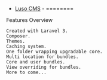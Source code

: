 - [Luso CMS](http://lusocms.org) - 
========

Features Overview

    Created with Laravel 3.
    Composer.
    Themes.
    Caching system.
    One folder wrapping upgradable core.
    Multi location for bundles.
    Core and user bundles.
    View overriding for bundles.
    More to come...

